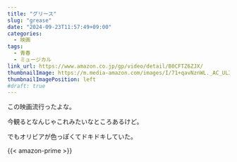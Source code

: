```yaml
---
title: "グリース"
slug: "grease"
date: "2024-09-23T11:57:49+09:00"
categories:
  - 映画
tags:
  - 青春
  - ミュージカル
link_url: https://www.amazon.co.jp/gp/video/detail/B0CFTZ6ZJX/
thumbnailImage: https://m.media-amazon.com/images/I/71+qavNznWL._AC_UL320_.jpg
thumbnailImagePosition: left
#draft: true
---
```

この映画流行ったよな。
<!--more-->
今観るとなんじゃこれみたいなところあるけど。

でもオリビアが色っぽくてドキドキしていた。

{{< amazon-prime >}}
